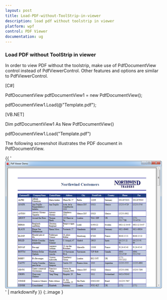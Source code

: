 ```yaml
---
layout: post
title: Load-PDF-without-ToolStrip-in-viewer
description: load pdf without toolstrip in viewer
platform: wpf
control: PDF Viewer
documentation: ug
---
```


### Load PDF without ToolStrip in viewer

In order to view PDF without the toolstrip, make use of PdfDocumentView control instead of PdfViewerControl. Other features and options are similar to PdfViewerControl.

[C#]

PdfDocumentView pdfDocumentView1 = new PdfDocumentView();

pdfDocumentView1.Load(@"Template.pdf");



[VB.NET]

Dim pdfDocumentView1 As New PdfDocumentView()

pdfDocumentView1.Load("Template.pdf")



The following screenshot illustrates the PDF document in PdfDocumentView.

{{ '![](Load-PDF-without-ToolStrip-in-viewer_images/Load-PDF-without-ToolStrip-in-viewer_img1.png)' | markdownify }}
{:.image }


